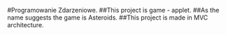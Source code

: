 #Programowanie Zdarzeniowe.
##This project is game - applet.
##As the name suggests the game is Asteroids.
##This project is made in MVC architecture.
